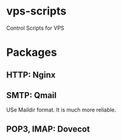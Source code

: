 # vps-scripts

Control Scripts for VPS

# Packages

## HTTP: Nginx

## SMTP: Qmail

USe Maildir format. It is much more reliable.

## POP3, IMAP: Dovecot
